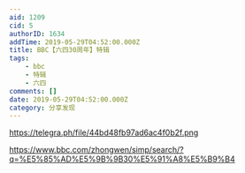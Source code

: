 ```yaml
---
aid: 1209
cid: 5
authorID: 1634
addTime: 2019-05-29T04:52:00.000Z
title: BBC【六四30周年】特辑
tags:
    - bbc
    - 特辑
    - 六四
comments: []
date: 2019-05-29T04:52:00.000Z
category: 分享发现
---
```


https://telegra.ph/file/44bd48fb97ad6ac4f0b2f.png

https://www.bbc.com/zhongwen/simp/search/?q=%E5%85%AD%E5%9B%9B30%E5%91%A8%E5%B9%B4
